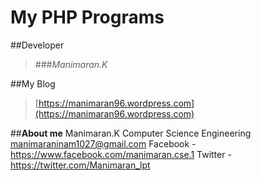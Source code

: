 # My PHP Programs

##Developer
>###*Manimaran.K*

##My Blog
>[https://manimaran96.wordpress.com](https://manimaran96.wordpress.com) 


##**About me**
        Manimaran.K
        Computer Science Engineering
        manimaraninam1027@gmail.com
        Facebook - https://www.facebook.com/manimaran.cse.1
        Twitter - https://twitter.com/Manimaran_lpt
